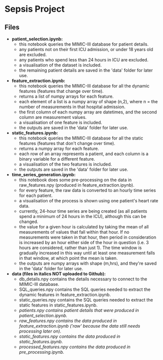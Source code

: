# Sepsis Project

## Files

- **patient_selection.ipynb:**
    - this notebook queries the MIMIC-III database for patient details.
    - any patients not on their first ICU admission, or under 18 years old are excluded.
    - any patients who spend less than 24 hours in ICU are excluded.
    - a visualisation of the dataset is included.
    - the remaining patient details are saved in the 'data' folder for later use.
- **feature_extraction.ipynb:** 
    - this notebook queries the MIMIC-III database for all the dynamic features (features that change over time).
    - returns a list of numpy arrays for each feature.
    - each element of a list is a numpy array of shape (n,2), where n = the number of measurements in that hospital admission.
    - the first column of each numpy array are datetimes, and the second column are measurement values.
    - a visualisation of one feature is included.
    - the outputs are saved in the 'data' folder for later use.
 - **static_features.ipynb:** 
    - this notebook queries the MIMIC-III database for all the static features (features that don't change over time).
    - returns a numpy array for each feature.
    - each row of an array represents a patient, and each column is a binary variable for a different feature.
    - a visualisation of the two features is included.
    - the outputs are saved in the 'data' folder for later use.
- **time_series_generation.ipynb:** 
    - this notebook does some pre-processing on the data in raw_features.npy (produced in feature_extraction.ipynb).
    - for every feature, the raw data is converted to an hourly time series for each patient.
    - a visualisation of the process is shown using one patient's heart rate data.
    - currently, 24-hour time series are being created (as all patients spend a minimum of 24 hours in the ICU), although this can be changed.
    - the value for a given hour is calculated by taking the mean of all measurements of values that fall within that hour. If no measurements were taken in that hour, then period in consideration is increased by an hour either side of the hour in question (i.e. 3 hours are considered, rather than just 1). The time window is gradually increased in this way until at least one measurement falls in that window, at which point the mean is taken.
    - the outputs are numpy arrays with shape (m,hrs), and they're saved in the 'data' folder for later use.
- **data (files in italics NOT uploaded to Github):**
    - db_details.npy contains the details necessary to connect to the MIMIC-III database.
    - SQL_queries.npy contains the SQL queries needed to extract the dynamic features in feature_extraction.ipynb.
    - static_queries.npy contains the SQL queries needed to extract the static features in static_features.ipynb.
    - *patients.npy contains patient details that were produced in patient_selection.ipynb.*
    - *raw_features.npy contains the data produced in feature_extraction.ipynb ('raw' because the data still needs processing later on).*
    - *static_features.npy contains the data produced in static_features.ipynb.*
    - *processed_features.npy contains the data produced in pre_processing.ipynb.*